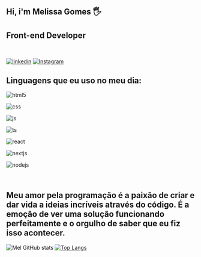 ## Hi, i'm Melissa Gomes 🖐️
## Front-end Developer 
<br>

[![linkedin](https://img.shields.io/badge/LinkedIn-0077B5?style=for-the-badge&logo=linkedin&logoColor=white=https://www.linkedin.com/in/melissa-a-b85b9b158/)](https://www.linkedin.com/in/melissa-a-b85b9b158/)
[![Instagram](https://img.shields.io/badge/Instagram-E4405F?style=for-the-badge&logo=instagram&logoColor=white)](https://www.instagram.com/mgthomaz_ti/)




## Linguagens que eu uso no meu dia:
<p>
  

<div style="display: inline_block">
  <img align="center" alt="html5" src="https://img.shields.io/badge/HTML5-E34F26?style=for-the-badge&logo=html5&logoColor=white" /><p>
  <p>
  <img align="center" alt="css" src="https://img.shields.io/badge/CSS3-1572B6?style=for-the-badge&logo=css3&logoColor=white" /><p>
  <img align="center" alt="js" src="https://img.shields.io/badge/JavaScript-F7DF1E?style=for-the-badge&logo=javascript&logoColor=black" /><p>
  <img align="center" alt="ts" src="https://img.shields.io/badge/TypeScript-007ACC?style=for-the-badge&logo=typescript&logoColor=white" /><p>
  <img align="center" alt="react" src="https://img.shields.io/badge/React-20232A?style=for-the-badge&logo=react&logoColor=61DAFB" /><p>
  <img align="center" alt="nextjs" src="https://img.shields.io/badge/next.js-000000?style=for-the-badge&logo=nextdotjs&logoColor=white" /><p>
  <img align="center" alt="nodejs" src="https://img.shields.io/badge/Node.js-43853D?style=for-the-badge&logo=node.js&logoColor=white" /><p>
  
  

</div><br/>

## Meu amor pela programação é a paixão de criar e dar vida a ideias incríveis através do código. É a emoção de ver uma solução funcionando perfeitamente e o orgulho de saber que eu fiz isso acontecer. 

![Mel GitHub stats](https://github-readme-stats.vercel.app/api?username=Melnienke&show_icons=true&theme=radical) [![Top Langs](https://github-readme-stats.vercel.app/api/top-langs/?username=Melnienke)](https://github.com/Melnienke/github-readme-stats)
